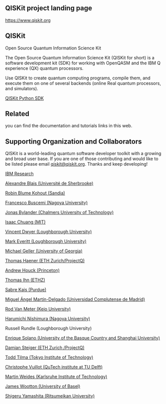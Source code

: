 ## QISKit project landing page
https://www.qiskit.org

## QISKit
Open Source Quantum Information Science Kit

The Open Source Quantum Information Science Kit (QISKit for short) is a software development kit (SDK) for working with OpenQASM and the IBM Q experience (QX) quantum processors.

Use QISKit to create quantum computing programs, compile them, and execute them on one of several backends (online Real quantum processors, and simulators).

[QISKit Python SDK](https://github.com/QISKit/qiskit-sdk-py)

## Related
you can find the documentation and tutorials links in this web.

## Supporting Organization and Collaborators

QISKit is a world-leading quantum software developer toolkit with a growing and broad user base. If you are one of those contributing and would like to be listed please email qiskit@qiskit.org. Thanks and keep developing!

[IBM Research](http://www.research.ibm.com/)

[Alexandre Blais (Université de Sherbrooke)](https://www.physique.usherbrooke.ca/blais/index.php?sec=accueil&lan=EN)

[Robin Blume Kohout (Sandia)](https://cfwebprod.sandia.gov/cfdocs/CompResearch/index.cfm)

[Francesco Buscemi (Nagoya University)](http://www.math.cm.is.nagoya-u.ac.jp/Staff/buscemi-en.html)

[Jonas Bylander (Chalmers University of Technology)](http://www.chalmers.se/en/staff/Pages/Jonas-Bylander.aspx)

[Isaac Chuang (MIT)](http://web.mit.edu/physics/people/faculty/chuang_isaac.html)

[Vincent Dwyer (Loughborough University)](http://www.lboro.ac.uk/departments/meme/staff/vincent-m-dwyer/)

[Mark Everitt (Loughborough University)](http://www.lboro.ac.uk/departments/physics/staff/academic/mark-everitt/)

[Michael Geller (University of Georgia)](https://www.physast.uga.edu/people/michael_geller)

[Thomas Haener (ETH Zurich/ProjectQ)](http://www.projectq.ch)

[Andrew Houck (Princeton)](http://ee.princeton.edu/people/faculty/andrew-houck)

[Thomas Ihn (ETHZ)](https://people.phys.ethz.ch/~ihn/)

[Sabre Kais (Purdue)](https://www.chem.purdue.edu/kais/)

[Miguel Ángel Martín-Delgado (Universidad Complutense de Madrid)](http://gicc.fis.ucm.es/people/mamd.html)

[Rod Van Meter (Keio University)](http://aqua.sfc.wide.ad.jp/)

[Harumichi Nishimura (Nagoya University)](http://www.math.cm.is.nagoya-u.ac.jp/~hnishimura/list.html)

Russell Rundle (Loughborough University)

[Enrique Solano (University of the Basque Country and Shanghai University)](http://www.qutisgroup.com)

[Damian Steiger (ETH Zurich /ProjectQ)](http://www.projectq.ch)

[Todd Tilma (Tokyo Institute of Technology)](https://www.titech.ac.jp/english/)

[Christophe Vuillot (QuTech institute at TU Delft)](https://qutech.nl/person/christopher-vuillot/)

[Martin Weides (Karlsruhe Institute of Technology)](https://www.phi.kit.edu/wissenschaftler_weides_martin.php)

[James Wootton (University of Basel)](https://sites.google.com/site/woottonjames/home)

[Shigeru Yamashita (Ritsumeikan University)](http://www.ngc.is.ritsumei.ac.jp/~ger/english-2/)
